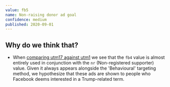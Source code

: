 ```yaml
---
value: fb5
name: Non-raising donor ad goal
confidence: medium
published: 2020-09-01
---
```


## Why do we think that?

- When [comparing utm17 against utm1](/campaigns/trump/ad_codes/1/against/17) we see that
the `fb4` value is almost entirely used in conjunction with the `nr` (Non-registered supporter) value. Given it always appears alongside the 'Behavioural' targeting method, we hypothesize that these ads are shown to people who Facebook deems interested in a Trump-related term.

